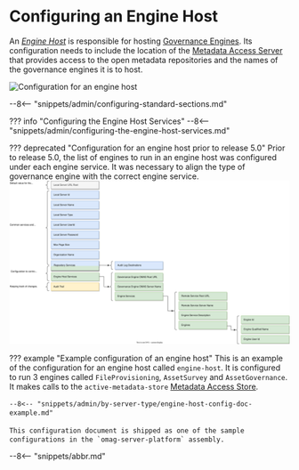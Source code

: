 <!-- SPDX-License-Identifier: CC-BY-4.0 -->
<!-- Copyright Contributors to the Egeria project. -->

# Configuring an Engine Host

An *[Engine Host](/concepts/engine-host)* is responsible for hosting [Governance Engines](/concepts/governance-engine).  Its configuration needs to include the location of the [Metadata Access Server](/concepts/metadata-access-server) that provides access to the open metadata repositories and the names of the governance engines it is to host. 

![Configuration for an engine host](/concepts/engine-host.svg)


--8<-- "snippets/admin/configuring-standard-sections.md"

??? info "Configuring the Engine Host Services"
    --8<-- "snippets/admin/configuring-the-engine-host-services.md"

??? deprecated "Configuration for an engine host prior to release 5.0"
    Prior to release 5.0, the list of engines to run in an engine host was configured under each engine service.  It was necessary to align the type of governance engine with the correct engine service.
    ![Configuration for an engine host prior to release 5.0](engine-host-config-old.svg)

??? example "Example configuration of an engine host"
    This is an example of the configuration for an engine host called `engine-host`.  It is configured to run 3 engines called `FileProvisioning`, `AssetSurvey` and `AssetGovernance`.  It makes calls to the `active-metadata-store` [Metadata Access Store](/concepts/metadata-access-store).
    
    --8<-- "snippets/admin/by-server-type/engine-host-config-doc-example.md"

    This configuration document is shipped as one of the sample configurations in the `omag-server-platform` assembly.

--8<-- "snippets/abbr.md"
